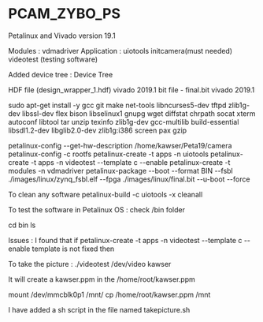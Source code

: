 # PCAM_ZYBO_PS

Petalinux and Vivado version 19.1 



Modules : 
vdmadriver 
Application : 
uiotools
initcamera(must needed)
videotest (testing software)


Added device tree : 
Device Tree 

HDF file (design_wrapper_1.hdf) vivado 2019.1 
bit file - final.bit vivado 2019.1 


sudo apt-get install -y gcc git make net-tools libncurses5-dev tftpd zlib1g-dev libssl-dev
flex bison libselinux1 gnupg wget diffstat chrpath socat xterm autoconf libtool tar unzip
texinfo zlib1g-dev gcc-multilib build-essential libsdl1.2-dev libglib2.0-dev zlib1g:i386
screen pax gzip

petalinux-config --get-hw-description /home/kawser/Peta19/camera
petalinux-config -c rootfs
petalinux-create -t apps -n uiotools
petalinux-create -t apps -n videotest --template c --enable
petalinux-create -t modules -n vdmadriver
petalinux-package --boot --format BIN --fsbl ./images/linux/zynq_fsbl.elf --fpga ./images/linux/final.bit --u-boot --force

To clean any software 
petalinux-build -c uiotools -x cleanall 

To test the software in Petalinux OS : 
check /bin folder 

cd bin 
ls 



Issues : 
I found that if petalinux-create -t apps -n videotest --template c --enable template is not fixed then 
 
 
 To take the picture : 
 ./videotest /dev/video kawser
 
 It will create a kawser.ppm in the /home/root/kawser.ppm
 
 mount /dev/mmcblk0p1 /mnt/ 
 cp /home/root/kawser.ppm /mnt
 
 I have added a sh script in the file named takepicture.sh 
 
 
